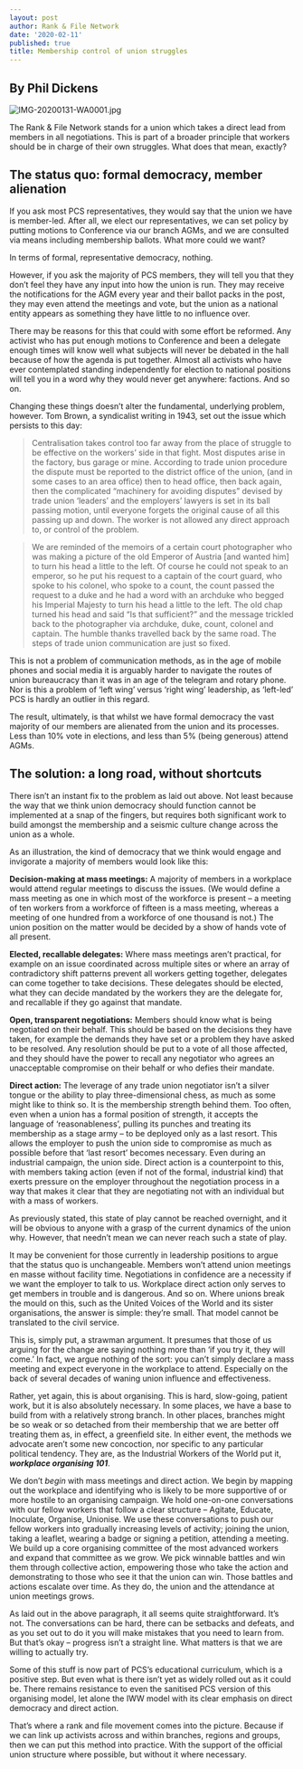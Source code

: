 ```yaml
---
layout: post
author: Rank & File Network
date: '2020-02-11'
published: true
title: Membership control of union struggles
---
```

## By Phil Dickens

![IMG-20200131-WA0001.jpg]({{site.baseurl}}/assets/images/IMG-20200131-WA0001.jpg)

The Rank & File Network stands for a union which takes a direct lead from members in all negotiations. This is part of a broader principle that workers should be in charge of their own struggles. What does that mean, exactly?

## The status quo: formal democracy, member alienation

If you ask most PCS representatives, they would say that the union we have is member-led. After all, we elect our representatives, we can set policy by putting motions to Conference via our branch AGMs, and we are consulted via means including membership ballots. What more could we want?

In terms of formal, representative democracy, nothing.

However, if you ask the majority of PCS members, they will tell you that they don’t feel they have any input into how the union is run. They may receive the notifications for the AGM every year and their ballot packs in the post, they may even attend the meetings and vote, but the union as a national entity appears as something they have little to no influence over.

There may be reasons for this that could with some effort be reformed. Any activist who has put enough motions to Conference and been a delegate enough times will know well what subjects will never be debated in the hall because of how the agenda is put together. Almost all activists who have ever contemplated standing independently for election to national positions will tell you in a word why they would never get anywhere: factions. And so on.

Changing these things doesn’t alter the fundamental, underlying problem, however. Tom Brown, a syndicalist writing in 1943, set out the issue which persists to this day:

> Centralisation takes control too far away from the place of struggle to be effective on the workers’ side in that fight. Most disputes arise in the factory, bus garage or mine. According to trade union procedure the dispute must be reported to the district office of the union, (and in some cases to an area office) then to head office, then back again, then the complicated “machinery for avoiding disputes” devised by trade union ‘leaders’ and the employers’ lawyers is set in its ball passing motion, until everyone forgets the original cause of all this passing up and down. The worker is not allowed any direct approach to, or control of the problem.

> We are reminded of the memoirs of a certain court photographer who was making a picture of the old Emperor of Austria [and wanted him] to turn his head a little to the left. Of course he could not speak to an emperor, so he put his request to a captain of the court guard, who spoke to his colonel, who spoke to a count, the count passed the request to a duke and he had a word with an archduke who begged his Imperial Majesty to turn his head a little to the left. The old chap turned his head and said “Is that sufficient?” and the message trickled back to the photographer via archduke, duke, count, colonel and captain. The humble thanks travelled back by the same road. The steps of trade union communication are just so fixed.

This is not a problem of communication methods, as in the age of mobile phones and social media it is arguably harder to navigate the routes of union bureaucracy than it was in an age of the telegram and rotary phone. Nor is this a problem of ‘left wing’ versus ‘right wing’ leadership, as ‘left-led’ PCS is hardly an outlier in this regard.

The result, ultimately, is that whilst we have formal democracy the vast majority of our members are alienated from the union and its processes. Less than 10% vote in elections, and less than 5% (being generous) attend AGMs.

## The solution: a long road, without shortcuts

There isn’t an instant fix to the problem as laid out above. Not least because the way that we think union democracy should function cannot be implemented at a snap of the fingers, but requires both significant work to build amongst the membership and a seismic culture change across the union as a whole.

As an illustration, the kind of democracy that we think would engage and invigorate a majority of members would look like this:

**Decision-making at mass meetings:** A majority of members in a workplace would attend regular meetings to discuss the issues. (We would define a mass meeting as one in which most of the workforce is present – a meeting of ten workers from a workforce of fifteen is a mass meeting, whereas a meeting of one hundred from a workforce of one thousand is not.) The union position on the matter would be decided by a show of hands vote of all present.

**Elected, recallable delegates:** Where mass meetings aren’t practical, for example on an issue coordinated across multiple sites or where an array of contradictory shift patterns prevent all workers getting together, delegates can come together to take decisions. These delegates should be elected, what they can decide mandated by the workers they are the delegate for, and recallable if they go against that mandate.

**Open, transparent negotiations:** Members should know what is being negotiated on their behalf. This should be based on the decisions they have taken, for example the demands they have set or a problem they have asked to be resolved. Any resolution should be put to a vote of all those affected, and they should have the power to recall any negotiator who agrees an unacceptable compromise on their behalf or who defies their mandate.

**Direct action:** The leverage of any trade union negotiator isn’t a silver tongue or the ability to play three-dimensional chess, as much as some might like to think so. It is the membership strength behind them. Too often, even when a union has a formal position of strength, it accepts the language of ‘reasonableness’, pulling its punches and treating its membership as a stage army – to be deployed only as a last resort. This allows the employer to push the union side to compromise as much as possible before that ‘last resort’ becomes necessary. Even during an industrial campaign, the union side. Direct action is a counterpoint to this, with members taking action (even if not of the formal, industrial kind) that exerts pressure on the employer throughout the negotiation process in a way that makes it clear that they are negotiating not with an individual but with a mass of workers.

As previously stated, this state of play cannot be reached overnight, and it will be obvious to anyone with a grasp of the current dynamics of the union why. However, that needn’t mean we can never reach such a state of play.

It may be convenient for those currently in leadership positions to argue that the status quo is unchangeable. Members won’t attend union meetings en masse without facility time. Negotiations in confidence are a necessity if we want the employer to talk to us. Workplace direct action only serves to get members in trouble and is dangerous. And so on. Where unions break the mould on this, such as the United Voices of the World and its sister organisations, the answer is simple: they’re small. That model cannot be translated to the civil service.

This is, simply put, a strawman argument. It presumes that those of us arguing for the change are saying nothing more than ‘if you try it, they will come.’ In fact, we argue nothing of the sort: you can’t simply declare a mass meeting and expect everyone in the workplace to attend. Especially on the back of several decades of waning union influence and effectiveness.

Rather, yet again, this is about organising. This is hard, slow-going, patient work, but it is also absolutely necessary. In some places, we have a base to build from with a relatively strong branch. In other places, branches might be so weak or so detached from their membership that we are better off treating them as, in effect, a greenfield site. In either event, the methods we advocate aren’t some new concoction, nor specific to any particular political tendency. They are, as the Industrial Workers of the World put it, **_workplace organising 101_**.

We don’t _begin_ with mass meetings and direct action. We begin by mapping out the workplace and identifying who is likely to be more supportive of or more hostile to an organising campaign. We hold one-on-one conversations with our fellow workers that follow a clear structure – Agitate, Educate, Inoculate, Organise, Unionise. We use these conversations to push our fellow workers into gradually increasing levels of activity; joining the union, taking a leaflet, wearing a badge or signing a petition, attending a meeting. We build up a core organising committee of the most advanced workers and expand that committee as we grow. We pick winnable battles and win them through collective action, empowering those who take the action and demonstrating to those who see it that the union can win. Those battles and actions escalate over time. As they do, the union and the attendance at union meetings grows.

As laid out in the above paragraph, it all seems quite straightforward. It’s not. The conversations can be hard, there can be setbacks and defeats, and as you set out to do it you will make mistakes that you need to learn from. But that’s okay – progress isn’t a straight line. What matters is that we are willing to actually try.

Some of this stuff is now part of PCS’s educational curriculum, which is a positive step. But even what is there isn’t yet as widely rolled out as it could be. There remains resistance to even the sanitised PCS version of this organising model, let alone the IWW model with its clear emphasis on direct democracy and direct action.

That’s where a rank and file movement comes into the picture. Because if we can link up activists across and within branches, regions and groups, then we can put this method into practice. With the support of the official union structure where possible, but without it where necessary.